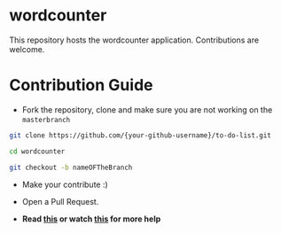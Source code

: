 # wordcounter

This repository hosts the wordcounter application. Contributions are welcome.

# Contribution Guide

- Fork the repository, clone and make sure you are not working on the `masterbranch`

```bash
git clone https://github.com/{your-github-username}/to-do-list.git
```

```bash
cd wordcounter
```

```bash
git checkout -b nameOFTheBranch
```

- Make your contribute :)

- Open a Pull Request.

- **Read [this](https://help.github.com/en/articles/creating-a-pull-request-from-a-fork) or watch [this](https://www.youtube.com/watch?v=G1I3HF4YWEw) for more help**
